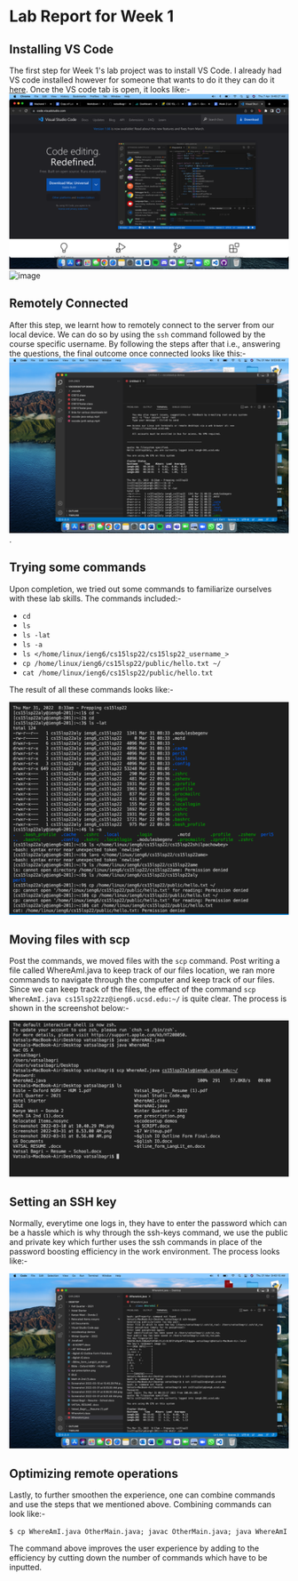 # Lab Report for Week 1

## Installing VS Code

The first step for Week 1's lab project was to install VS Code. I already had VS code installed however for someone that wants to do it they can do it [here](https://code.visualstudio.com/). Once the VS code tab is open, it looks like:-
![image](vs-code-website.png)
![image](lab-report-openingvscode.png)

## Remotely Connected

After this step, we learnt how to remotely connect to the server from our local device.
We can do so by using the ```ssh``` 
command followed by the course specific username. By following the steps after that i.e., answering the questions, the final outcome once connected looks like this:-
![image](lab-report-ss-1.png).

## Trying some commands
Upon completion, we tried out some commands to familiarize ourselves with these lab skills. The commands included:- 

* ```cd```
* ```ls```
* ```ls -lat```
* ```ls -a```
* ```ls </home/linux/ieng6/cs15lsp22/cs15lsp22_username_> ```
* ```cp /home/linux/ieng6/cs15lsp22/public/hello.txt ~/```
* ```cat /home/linux/ieng6/cs15lsp22/public/hello.txt```

The result of all these commands looks like:-

![image](lab-report-ss-2.png)

## Moving files with scp

Post the commands, we moved files with the ```scp``` command. Post writing a file called WhereAmI.java to keep track of our files location, we ran more commands to navigate through the computer and keep track of our files. Since we can keep track of the files, the effect of the command ```scp WhereAmI.java cs15lsp22zz@ieng6.ucsd.edu:~/``` is quite clear. The process is shown in the screenshot below:- 

![image](lab-report-ss-3.png)

## Setting an SSH key

Normally, everytime one logs in, they have to enter the password which can be a hassle which is why through the ssh-keys command, we use the public and private key which further uses the ssh commands in place of the password boosting efficiency in the work environment. The process looks like:-

![image](lab-report-ss-4.png)

## Optimizing remote operations

Lastly, to further smoothen the experience, one can combine commands and use the steps that we mentioned above.
Combining commands can look like:- 

```$ cp WhereAmI.java OtherMain.java; javac OtherMain.java; java WhereAmI```

The command above improves the user experience by adding to the efficiency by cutting down the number of commands which have to be inputted. 